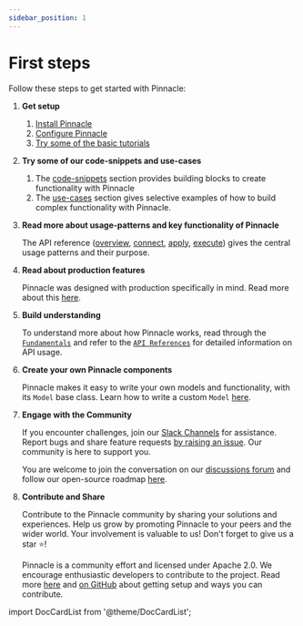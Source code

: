```yaml
---
sidebar_position: 1
---
```


# First steps

Follow these steps to get started with Pinnacle:

1. **Get setup**
     
    1. [Install Pinnacle](./installation.md)
    2. [Configure Pinnacle](./configuration.md)
    3. [Try some of the basic tutorials](../tutorials/intro.md)

2. **Try some of our code-snippets and use-cases**

    1. The [code-snippets](../code_snippets) section provides building blocks to create functionality with Pinnacle
    2. The [use-cases](../use_cases) section gives selective examples of how to build complex functionality with Pinnacle.

3. **Read more about usage-patterns and key functionality of Pinnacle**

    The API reference ([overview](../core_api/), [connect](../connect_api/), [apply](../apply_api/), [execute](../execute_api/)) gives
    the central usage patterns and their purpose.

4. **Read about production features**

    Pinnacle was designed with production specifically in mind. Read more about this [here](../production/).

5. **Build understanding**

    To understand more about how Pinnacle works, read through the [`Fundamentals`](../fundamentals/glossary) and refer to the [`API References`](https://docs.pinnacle.io/apidocs/source/pinnacle.html) for detailed information on API usage.

6. **Create your own Pinnacle components**

    Pinnacle makes it easy to write your own models and functionality, with its `Model` base class. Learn how to write
    a custom `Model` [here](../create_functionality).

7. **Engage with the Community**

    If you encounter challenges, join our [Slack Channels](https://join.slack.com/t/pinnacle/shared_invite/zt-1zuojj0k0-RjAYBs1TDsvEa7yaFGa6QA) for assistance. Report bugs and share feature requests [by raising an issue]((https://github.com/pinnacle/pinnacle/issues).). Our community is here to support you.

    You are welcome to join the conversation on our [discussions forum](https://github.com/pinnacle/pinnacle/discussions) and follow our open-source roadmap [here](https://github.com/orgs/pinnacle/projects/1/views/10).

8. **Contribute and Share**

    Contribute to the Pinnacle community by sharing your solutions and experiences. 
    Help us grow by promoting Pinnacle to your peers and the wider world. Your involvement is valuable to us! Don't forget to give us a star ⭐!

    Pinnacle is a community effort and licensed under Apache 2.0. We encourage enthusiastic developers to contribute to the project. Read more [here](../setup/contributing) and [on GitHub](https://github.com/pinnacle/pinnacle/) about getting setup and ways you can contribute.


import DocCardList from '@theme/DocCardList';

<DocCardList />